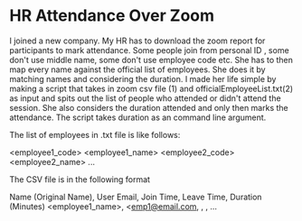 # HR Attendance Over Zoom
I joined a new company. My HR has to download the zoom report for participants to mark attendance. Some people join from personal ID , some don't use middle name, some don't use employee code etc. She has to then map every name against the official list of employees. She does it by matching names and considering the duration. I made her life simple by making a script that takes in zoom csv file (1) and officialEmployeeList.txt(2) as input and spits out the list of people who attended or didn't attend the session. She also considers the duration attended and only then marks the attendance. The script takes duration as an command line argument.

The list of employees in .txt file is like follows:

<employee1_code>
<employee1_name>
<employee2_code>
<employee2_name>
...

The CSV file is in the following format

Name (Original Name), User Email, Join Time, Leave Time, Duration (Minutes)
<employee1_name>, <emp1@email.com, <date time>, <date time>, <time in minutes>
...





